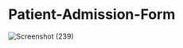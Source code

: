 # Patient-Admission-Form
![Screenshot (239)](https://user-images.githubusercontent.com/97075043/229026504-dc84c4d5-3c0d-4dcf-875c-c2768059cb2a.png)
